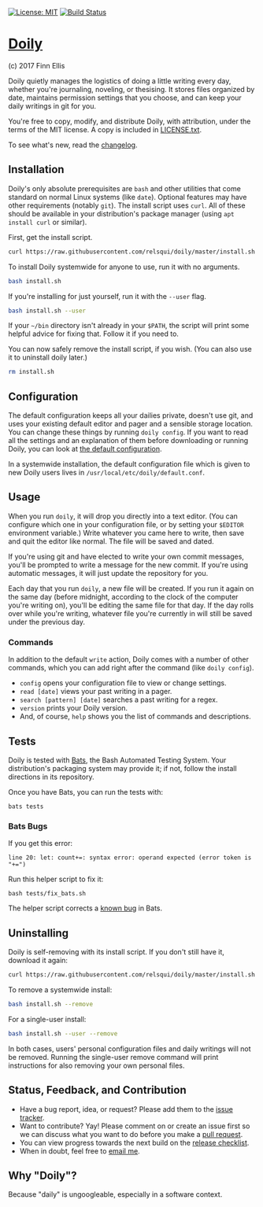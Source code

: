 [![License: MIT](https://img.shields.io/badge/License-MIT-yellow.svg)](https://opensource.org/licenses/MIT)
[![Build Status](https://travis-ci.org/relsqui/doily.svg?branch=master)](https://travis-ci.org/relsqui/doily)

# [Doily](https://github.com/relsqui/doily)
(c) 2017 Finn Ellis

Doily quietly manages the logistics of doing a little writing every day,
whether you're journaling, noveling, or thesising. It stores files organized by
date, maintains permission settings that you choose, and can keep your daily
writings in git for you.

You're free to copy, modify, and distribute Doily, with attribution, under the
terms of the MIT license. A copy is included in [LICENSE.txt](LICENSE.txt).

To see what's new, read the [changelog](CHANGELOG.md).


## Installation

Doily's only absolute prerequisites are `bash` and other utilities that come
standard on normal Linux systems (like `date`). Optional features may have
other requirements (notably `git`). The install script uses `curl`. All of
these should be available in your distribution's package manager (using
`apt install curl` or similar).

First, get the install script.

```bash
curl https://raw.githubusercontent.com/relsqui/doily/master/install.sh -o install.sh
```

To install Doily systemwide for anyone to use, run it with no arguments.

```bash
bash install.sh
```

If you're installing for just yourself, run it with the `--user` flag.

```bash
bash install.sh --user
```

If your `~/bin` directory isn't already in your `$PATH`, the script will print
some helpful advice for fixing that. Follow it if you need to.

You can now safely remove the install script, if you wish. (You can also use
it to uninstall doily later.)

```bash
rm install.sh
```


## Configuration

The default configuration keeps all your dailies private, doesn't use git, and
uses your existing default editor and pager and a sensible storage location.
You can change these things by running `doily config`. If you want to read all
the settings and an explanation of them before downloading or running Doily, you
can look at [the default configuration](default.conf).

In a systemwide installation, the default configuration file which is given to
new Doily users lives in `/usr/local/etc/doily/default.conf`.


## Usage

When you run `doily`, it will drop you directly into a text editor. (You can
configure which one in your configuration file, or by setting your `$EDITOR`
environment variable.) Write whatever you came here to write, then save and
quit the editor like normal. The file will be saved and dated.

If you're using git and have elected to write your own commit messages, you'll
be prompted to write a message for the new commit. If you're using automatic
messages, it will just update the repository for you.

Each day that you run `doily`, a new file will be created. If you run it again
on the same day (before midnight, according to the clock of the computer
you're writing on), you'll be editing the same file for that day. If the
day rolls over while you're writing, whatever file you're currently in will
still be saved under the previous day.

### Commands

In addition to the default `write` action, Doily comes with a number of other
commands, which you can add right after the command (like `doily config`).

* `config` opens your configuration file to view or change settings.
* `read [date]` views your past writing in a pager.
* `search [pattern] [date]` searches a past writing for a regex.
* `version` prints your Doily version.
* And, of course, `help` shows you the list of commands and descriptions.

## Tests

Doily is tested with [Bats](https://github.com/sstephenson/bats), the Bash
Automated Testing System. Your distribution's packaging system may provide
it; if not, follow the install directions in its repository.

Once you have Bats, you can run the tests with:

```
bats tests
```

### Bats Bugs

If you get this error:

```
line 20: let: count+=: syntax error: operand expected (error token is "+=")
```

Run this helper script to fix it:

```
bash tests/fix_bats.sh
```

The helper script corrects a
[known bug](https://github.com/sstephenson/bats/issues/140) in Bats.

## Uninstalling

Doily is self-removing with its install script. If you don't still have it,
download it again:

```bash
curl https://raw.githubusercontent.com/relsqui/doily/master/install.sh -o install.sh
```

To remove a systemwide install:

```bash
bash install.sh --remove
```

For a single-user install:

```bash
bash install.sh --user --remove
```

In both cases, users' personal configuration files and daily writings will
not be removed. Running the single-user remove command will print instructions
for also removing your own personal files.


## Status, Feedback, and Contribution

* Have a bug report, idea, or request? Please add them to the
  [issue tracker](https://github.com/relsqui/doily/issues).
* Want to contribute? Yay! Please comment on or create an issue first so we
  can discuss what you want to do before you make a
  [pull request](https://www.thinkful.com/learn/github-pull-request-tutorial/).
* You can view progress towards the next build on the
  [release checklist](CHECKLIST.md).
* When in doubt, feel free to [email me](mailto:relsqui@chiliahedron.com).

## Why "Doily"?

Because "daily" is ungoogleable, especially in a software context.

